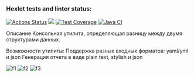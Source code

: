 ### Hexlet tests and linter status:
[![Actions Status](https://github.com/Stepan203/java-project-71/workflows/hexlet-check/badge.svg)](https://github.com/Stepan203/java-project-71/actions)
<a href="https://codeclimate.com/github/Stepan203/java-project-71/maintainability"><img src="https://api.codeclimate.com/v1/badges/bfe5c2952e09418a3911/maintainability" /></a>
[![Test Coverage](https://api.codeclimate.com/v1/badges/bfe5c2952e09418a3911/test_coverage)](https://codeclimate.com/github/Stepan203/java-project-71/test_coverage)
[![Java CI](https://github.com/Stepan203/java-project-71/actions/workflows/main.yml/badge.svg)](https://github.com/Stepan203/java-project-71/actions)

Описание
Консольная утилита, определяющая разницу между двумя структурами данных.

Возможности утилиты:
Поддержка разных входных форматов: yaml/yml и json
Генерация отчета в виде plain text, stylish и json

![f1](https://github.com/Stepan203/java-project-71/assets/80155495/7873385f-feb8-427d-870d-eb46743690d7)
![f2](https://github.com/Stepan203/java-project-71/assets/80155495/34abe1eb-e9cc-432c-a68e-308a09e73fc7)
![f3](https://github.com/Stepan203/java-project-71/assets/80155495/3427c0a9-36b1-440d-8bb0-35198a79c68a)
